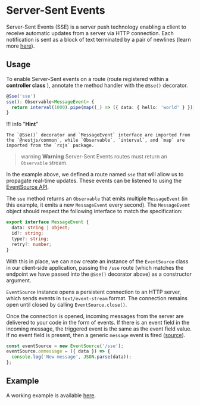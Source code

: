 # Server-Sent Events

Server-Sent Events (SSE) is a server push technology enabling a client to receive automatic updates from a server via HTTP connection. Each notification is sent as a block of text terminated by a pair of newlines (learn more [here](https://developer.mozilla.org/en-US/docs/Web/API/Server-sent_events)).

## Usage

To enable Server-Sent events on a route (route registered within a **controller class** ), annotate the method handler with the `@Sse()` decorator.

```typescript
@Sse('sse')
sse(): Observable<MessageEvent> {
  return interval(1000).pipe(map((_) => ({ data: { hello: 'world' } })));
}
```

!!! info "**Hint**"

    The `@Sse()` decorator and `MessageEvent` interface are imported from the `@nestjs/common`, while `Observable`, `interval`, and `map` are imported from the `rxjs` package.

> warning **Warning** Server-Sent Events routes must return an `Observable` stream.

In the example above, we defined a route named `sse` that will allow us to propagate real-time updates. These events can be listened to using the [EventSource API](https://developer.mozilla.org/en-US/docs/Web/API/EventSource).

The `sse` method returns an `Observable` that emits multiple `MessageEvent` (in this example, it emits a new `MessageEvent` every second). The `MessageEvent` object should respect the following interface to match the specification:

```typescript
export interface MessageEvent {
  data: string | object;
  id?: string;
  type?: string;
  retry?: number;
}
```

With this in place, we can now create an instance of the `EventSource` class in our client-side application, passing the `/sse` route (which matches the endpoint we have passed into the `@Sse()` decorator above) as a constructor argument.

`EventSource` instance opens a persistent connection to an HTTP server, which sends events in `text/event-stream` format. The connection remains open until closed by calling `EventSource.close()`.

Once the connection is opened, incoming messages from the server are delivered to your code in the form of events. If there is an event field in the incoming message, the triggered event is the same as the event field value. If no event field is present, then a generic `message` event is fired ([source](https://developer.mozilla.org/en-US/docs/Web/API/EventSource)).

```javascript
const eventSource = new EventSource('/sse');
eventSource.onmessage = ({ data }) => {
  console.log('New message', JSON.parse(data));
};
```

## Example

A working example is available [here](https://github.com/nestjs/nest/tree/master/sample/28-sse).
